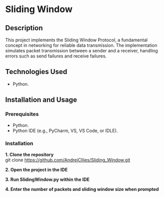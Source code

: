 # Sliding Window

## Description

This project implements the Sliding Window Protocol, a fundamental concept in networking for reliable data transmission. The implementation simulates packet transmission between a sender and a receiver, handling errors such as send failures and receive failures.

## Technologies Used

* Python.

## Installation and Usage

### Prerequisites

* Python.
* Python IDE (e.g., PyCharm, VS, VS Code, or IDLE).

### Installation

**1. Clone the repository**  
git clone https://github.com/AndreiCIlies/Sliding_Window.git

**2. Open the project in the IDE**

**3. Run SlidingWindow.py within the IDE**

**4. Enter the number of packets and sliding window size when prompted**
